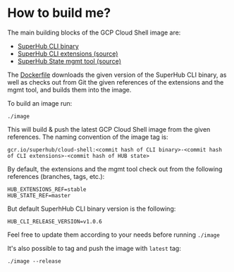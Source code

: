 # How to build me?

The main building blocks of the GCP Cloud Shell image are:

* [SuperHub CLI binary](https://github.com/agilestacks/hub/releases)
* [SuperHub CLI extensions (source)](https://github.com/agilestacks/hub-extensions)
* [SuperHub State mgmt tool (source)](https://github.com/agilestacks/hub-state)

The [Dockerfile](Dockerfile) downloads the given version of the SuperHub CLI binary, as well as
checks out from Git the given references of the extensions and the mgmt tool, 
and builds them into the image.

To build an image run:

```
./image
```

This will build & push the latest GCP Cloud Shell image from the given references.
The naming convention of the image tag is:
```
gcr.io/superhub/cloud-shell:<commit hash of CLI binary>-<commit hash of CLI extensions>-<commit hash of HUB state>
```

By default, the extensions and the mgmt tool check out from the following references (branches, tags, etc.):
```
HUB_EXTENSIONS_REF=stable
HUB_STATE_REF=master
```

But default SuperhHub CLI binary version is the following:
```
HUB_CLI_RELEASE_VERSION=v1.0.6
```

Feel free to update them according to your needs before running `./image`

It's also possible to tag and push the image with `latest` tag:
```
./image --release
```

